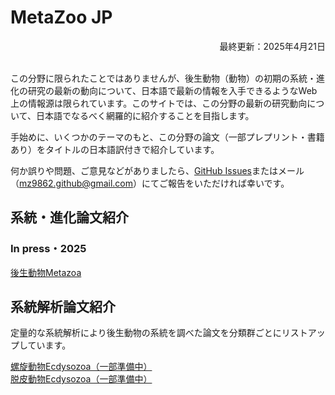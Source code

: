 <h1 id="metazoo_jp">MetaZoo JP</h1>
<div style="text-align: right;">最終更新：2025年4月21日</div><br>

この分野に限られたことではありませんが、後生動物（動物）の初期の系統・進化の研究の最新の動向について、日本語で最新の情報を入手できるようなWeb上の情報源は限られています。このサイトでは、この分野の最新の研究動向について、日本語でなるべく網羅的に紹介することを目指します。

手始めに、いくつかのテーマのもと、この分野の論文（一部プレプリント・書籍あり）をタイトルの日本語訳付きで紹介しています。

何か誤りや問題、ご意見などがありましたら、[GitHub Issues](https://github.com/MZ9862/metazoo-jp/issues)またはメール（<mz9862.github@gmail.com>）にてご報告をいただければ幸いです。

<h2 id="phyevo_papers">系統・進化論文紹介</h2>
<h3 id="phyevo_papers_in_press_2025">In press・2025</h3>

[後生動物Metazoa](papers/2025-metazoa.md)

<h2 id="phyloanalyses_papers">系統解析論文紹介</h2>

定量的な系統解析により後生動物の系統を調べた論文を分類群ごとにリストアップしています。

[螺旋動物Ecdysozoa（一部準備中）](phylogenetic-analyses-papers/spiralia.md)  
[脱皮動物Ecdysozoa（一部準備中）](phylogenetic-analyses-papers/ecdysozoa.md)
